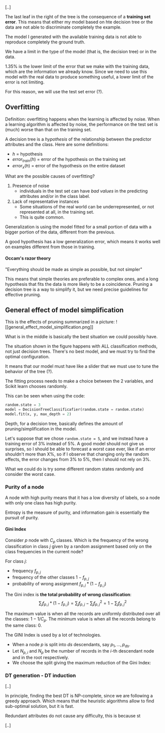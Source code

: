 [..]

The last leaf in the right of the tree is the consequence of a __training set error__. 
This means that either my model based on hte decision tree or the data are not able to discriminate completely the example. 

The model I generated with the available training data is not able to reproduce completely the ground truth. 

We have a limit in the type of the model (that is, the decision tree) or in the data. 

1.35% is the lower limit of the error that we make with the training data, which are the information we already know.
Since we need to use this model with the real data to produce something useful, a lower limit of the error is not limiting. 

For this reason, we will use the test set error (?).

## Overfitting
Definition: overfitting happens when the learning is affected by noise. 
When a learning algorithm is affected by noise, the performance on the test set is (much) worse than that on the training set.

A decision tree is a _hypothesis_ of the relationship between the predictor attributes and the class. Here are some definitions: 
- $h$ = hypothesis
- $error_{train}(h)$ = error of the hypothesis on the training set 
- $error_x(h)$ = error of the hypothesis on the entire dataset

What are the possible causes of overfitting?
1. Presence of noise 
	- individuals in the test set can have _bad values_ in the predicting attributes and/or in the class label.
2. Lack of representative instances 
	- Some situations of the real world can be underrepresented, or not represented at all, in the training set. 
	- This is quite common.

Generalization is using the model fitted for a small portion of data with a bigger portion of the data, different from the previous. 

A good hypothesis has a low generalization error, which means it works well on examples different from those in training. 

#### Occam's razor theory
"Everything should be made as simple as possible, but not simpler"

This means that simple theories are preferable to complex ones, and a long hypothesis that fits the data is more likely to be a coincidence. 
Pruning a decision tree is a way to simplify it, but we need precise guidelines for effective pruning. 

## General effect of model simplification

This is the effects of pruning summarized in a picture:
![[general_effect_model_simplification.png]]

What is in the middle is basically the best situation we could possibly have. 

The situation shown in the figure happens with ALL classification methods, not just decision trees. 
There's no best model, and we must try to find the optimal configuration. 

It means that our model must have like a slider that we must use to tune the behavior of the tree (?). 

The fitting process needs to make a choice between the 2 variables, and Scikit learn chooses randomly. 

This can be seen when using the code:
```python
random.state = 3
model = DecisionTreeClassificafier(random.state = random.state)
model.fit(x, y, max_depth = 2)
```
Depth, for a decision tree, basically defines the amount of pruning/simplification in the model. 

Let's suppose that we chose `random.state = 5`, and we instead have a training error of 3% instead of 5%. 
A good model should not give us surprises, so I should be able to forecast a worst case ever, like if an error shouldn't more than X%, so if I observe that changing only the random effects, the error changes from 3% to 5%, then I should not rely on 3%. 

What we could do is try some different random states randomly and consider the worst case. 


### Purity of a node
A node with high purity means that it has a low diversity of labels, so a node with only one class has high purity. 

Entropy is the measure of purity, and information gain is essentially the pursuit of purity. 

#### Gini Index
Consider $p$ node with $C_p$ classes. Which is the frequency of the wrong classification in class $j$ given by a random assignment based only on the class frequencies in the current node?

For class $j$:
- frequency $f_{p,j}$
- frequency of the other classes $1- f_{p,j}$
- probability of wrong assignment $f_{p,j} * (1 - f_{p,j})$

The Gini index is __the total probability of wrong classification__:
$$
\sum_j f_{p,j} * (1 - f_{p,j}) = \sum_j f_{p,j} - \sum_j f^2_{p,j}
= 1 - \sum_j f^2_{p,j} 
$$

The maximum value is when all the records are uniformly distributed over all the classes: 
$1 - 1/C_p$.
The minimum value is when all the records belong to the same class: 0.

The GINI Index is used by a lot of technologies. 
- When a node $p$ is split into $ds$ descendants, say $p_1, \dots, p_{ds}$. 
- Let $N_{p,i}$ and $N_p$ be the number of records in the $i$-th descendant node and in the root respectively.
- We choose the split giving the maximum reduction of the Gini Index:

### DT generation - DT induction

[..]

In principle, finding the best DT is NP-complete, since we are following a greedy approach.  Which means that the heuristic algorithms allow to find sub-optimal solution, but it is fast. 

Redundant attributes do not cause any difficulty, this is because st

[..]